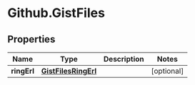 # Github.GistFiles

## Properties

Name | Type | Description | Notes
------------ | ------------- | ------------- | -------------
**ringErl** | [**GistFilesRingErl**](GistFilesRingErl.md) |  | [optional] 


